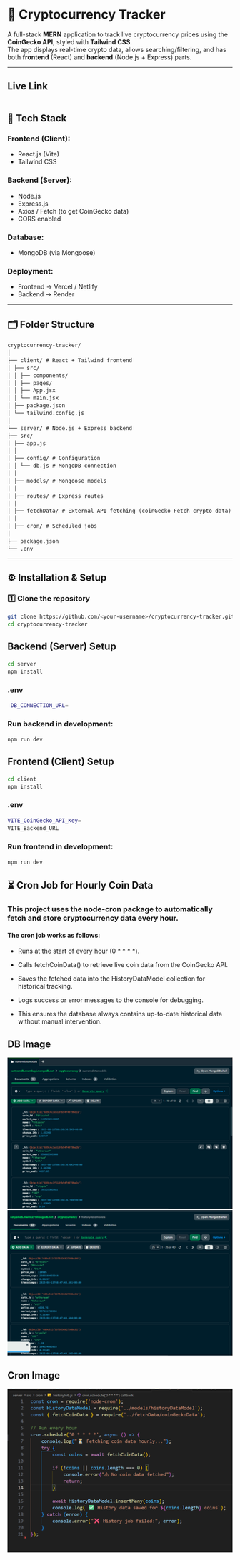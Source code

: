 # 🚀 Cryptocurrency Tracker

A full-stack **MERN** application to track live cryptocurrency prices using the **CoinGecko API**, styled with **Tailwind CSS**.  
The app displays real-time crypto data, allows searching/filtering, and has both **frontend** (React) and **backend** (Node.js + Express) parts.

---

## Live Link
```bash

```

## 📌 Tech Stack

### Frontend (Client):
- React.js (Vite)
- Tailwind CSS

### Backend (Server):
- Node.js
- Express.js
- Axios / Fetch (to get CoinGecko data)
- CORS enabled

### Database:
- MongoDB (via Mongoose)

### Deployment:
- Frontend → Vercel / Netlify
- Backend → Render

---

## 🗂 Folder Structure
```txt
cryptocurrency-tracker/
│
├── client/ # React + Tailwind frontend
│ ├── src/
│ │ ├── components/
│ │ ├── pages/
│ │ ├── App.jsx
│ │ └── main.jsx
│ ├── package.json
│ └── tailwind.config.js
│
└── server/ # Node.js + Express backend
├── src/
│ ├── app.js 
│ │
│ ├── config/ # Configuration
│ │ └── db.js # MongoDB connection
│ │
│ ├── models/ # Mongoose models
│ │
│ ├── routes/ # Express routes
│ │
│ ├── fetchData/ # External API fetching (coinGecko Fetch crypto data)
│ │
│ ├── cron/ # Scheduled jobs
│
├── package.json
└── .env
```

---

## ⚙️ Installation & Setup

### 1️⃣ Clone the repository
```bash
git clone https://github.com/<your-username>/cryptocurrency-tracker.git
cd cryptocurrency-tracker
```
## Backend (Server) Setup
```bash
cd server
npm install
```
### .env
```bash
 DB_CONNECTION_URL=
```
### Run backend in development:
```bash
npm run dev
```

## Frontend (Client) Setup

```bash
cd client
npm install
```
### .env 
```bash
VITE_CoinGecko_API_Key=
VITE_Backend_URL
```
### Run frontend in development:
```bash
npm run dev
```

## ⏳ Cron Job for Hourly Coin Data
### This project uses the node-cron package to automatically fetch and store cryptocurrency data every hour.
#### The cron job works as follows:

- Runs at the start of every hour (0 * * * *).

- Calls fetchCoinData() to retrieve live coin data from the CoinGecko API.

- Saves the fetched data into the HistoryDataModel collection for historical tracking.

- Logs success or error messages to the console for debugging.

- This ensures the database always contains up-to-date historical data without manual intervention.


## DB Image
![DB Image](./assets/db1.png)
![DB Image](./assets/db2.png)

## Cron Image
![CRON Image](./assets/cron.png)



